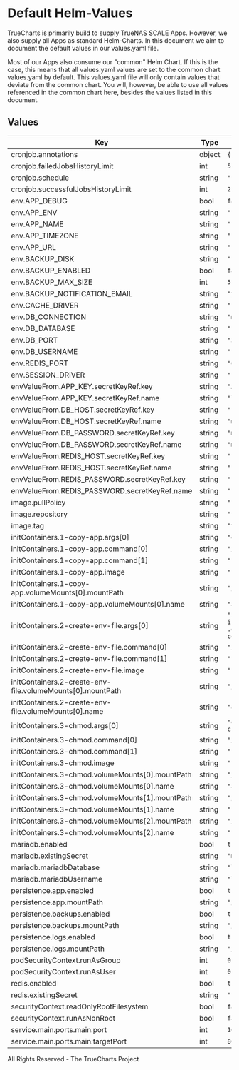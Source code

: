 # Default Helm-Values

TrueCharts is primarily build to supply TrueNAS SCALE Apps.
However, we also supply all Apps as standard Helm-Charts. In this document we aim to document the default values in our values.yaml file.

Most of our Apps also consume our "common" Helm Chart.
If this is the case, this means that all values.yaml values are set to the common chart values.yaml by default. This values.yaml file will only contain values that deviate from the common chart.
You will, however, be able to use all values referenced in the common chart here, besides the values listed in this document.

## Values

| Key | Type | Default | Description |
|-----|------|---------|-------------|
| cronjob.annotations | object | `{}` |  |
| cronjob.failedJobsHistoryLimit | int | `5` |  |
| cronjob.schedule | string | `"*/15 * * * *"` |  |
| cronjob.successfulJobsHistoryLimit | int | `2` |  |
| env.APP_DEBUG | bool | `false` |  |
| env.APP_ENV | string | `"production"` |  |
| env.APP_NAME | string | `"LinkAce"` |  |
| env.APP_TIMEZONE | string | `"{{ .Values.TZ }}"` |  |
| env.APP_URL | string | `"http://localhost"` |  |
| env.BACKUP_DISK | string | `"s3"` |  |
| env.BACKUP_ENABLED | bool | `false` |  |
| env.BACKUP_MAX_SIZE | int | `512` |  |
| env.BACKUP_NOTIFICATION_EMAIL | string | `"your@email.com"` |  |
| env.CACHE_DRIVER | string | `"redis"` |  |
| env.DB_CONNECTION | string | `"mysql"` |  |
| env.DB_DATABASE | string | `"{{ .Values.mariadb.mariadbDatabase }}"` |  |
| env.DB_PORT | string | `"3306"` |  |
| env.DB_USERNAME | string | `"{{ .Values.mariadb.mariadbUsername }}"` |  |
| env.REDIS_PORT | string | `"6379"` |  |
| env.SESSION_DRIVER | string | `"redis"` |  |
| envValueFrom.APP_KEY.secretKeyRef.key | string | `"APP_KEY"` |  |
| envValueFrom.APP_KEY.secretKeyRef.name | string | `"linkace-secrets"` |  |
| envValueFrom.DB_HOST.secretKeyRef.key | string | `"plainhost"` |  |
| envValueFrom.DB_HOST.secretKeyRef.name | string | `"mariadbcreds"` |  |
| envValueFrom.DB_PASSWORD.secretKeyRef.key | string | `"mariadb-password"` |  |
| envValueFrom.DB_PASSWORD.secretKeyRef.name | string | `"mariadbcreds"` |  |
| envValueFrom.REDIS_HOST.secretKeyRef.key | string | `"plainhost"` |  |
| envValueFrom.REDIS_HOST.secretKeyRef.name | string | `"rediscreds"` |  |
| envValueFrom.REDIS_PASSWORD.secretKeyRef.key | string | `"redis-password"` |  |
| envValueFrom.REDIS_PASSWORD.secretKeyRef.name | string | `"rediscreds"` |  |
| image.pullPolicy | string | `"IfNotPresent"` |  |
| image.repository | string | `"tccr.io/truecharts/linkace"` |  |
| image.tag | string | `"v1.9.2@sha256:48430fb0ed3cf3a2a5d056b26e502afc755bd4ba6606d99f7d69a7cf4ef74887"` |  |
| initContainers.1-copy-app.args[0] | string | `"echo \"Copying app...\"; cp -R /app/* /tmp/;\n"` |  |
| initContainers.1-copy-app.command[0] | string | `"/bin/sh"` |  |
| initContainers.1-copy-app.command[1] | string | `"-c"` |  |
| initContainers.1-copy-app.image | string | `"{{ .Values.image.repository }}:{{ .Values.image.tag }}"` |  |
| initContainers.1-copy-app.volumeMounts[0].mountPath | string | `"/tmp"` |  |
| initContainers.1-copy-app.volumeMounts[0].name | string | `"app"` |  |
| initContainers.2-create-env-file.args[0] | string | `"if [ ! -f \"/app/.env\" ]; then\n  echo \"Preparing for initial installation\";\n  echo \"SETUP_COMPLETED=false\" > /app/.env;\n  echo \"File .env created.\";\nelse\n  echo \"Initial installation has already completed.\";\nfi;\n"` |  |
| initContainers.2-create-env-file.command[0] | string | `"/bin/sh"` |  |
| initContainers.2-create-env-file.command[1] | string | `"-c"` |  |
| initContainers.2-create-env-file.image | string | `"{{ .Values.image.repository }}:{{ .Values.image.tag }}"` |  |
| initContainers.2-create-env-file.volumeMounts[0].mountPath | string | `"/app"` |  |
| initContainers.2-create-env-file.volumeMounts[0].name | string | `"app"` |  |
| initContainers.3-chmod.args[0] | string | `"echo \"CHMOD-ing files...\"; chmod -R 777 /app; chmod -R 777 /app/storage/logs; chmod -R 777 /app/storage/app/backups; echo \"CHMOD Complete\";\n"` |  |
| initContainers.3-chmod.command[0] | string | `"/bin/sh"` |  |
| initContainers.3-chmod.command[1] | string | `"-c"` |  |
| initContainers.3-chmod.image | string | `"{{ .Values.image.repository }}:{{ .Values.image.tag }}"` |  |
| initContainers.3-chmod.volumeMounts[0].mountPath | string | `"/app"` |  |
| initContainers.3-chmod.volumeMounts[0].name | string | `"app"` |  |
| initContainers.3-chmod.volumeMounts[1].mountPath | string | `"/app/storage/logs"` |  |
| initContainers.3-chmod.volumeMounts[1].name | string | `"logs"` |  |
| initContainers.3-chmod.volumeMounts[2].mountPath | string | `"/app/storage/app/backups"` |  |
| initContainers.3-chmod.volumeMounts[2].name | string | `"backups"` |  |
| mariadb.enabled | bool | `true` |  |
| mariadb.existingSecret | string | `"mariadbcreds"` |  |
| mariadb.mariadbDatabase | string | `"linkace"` |  |
| mariadb.mariadbUsername | string | `"linkace"` |  |
| persistence.app.enabled | bool | `true` |  |
| persistence.app.mountPath | string | `"/app"` |  |
| persistence.backups.enabled | bool | `true` |  |
| persistence.backups.mountPath | string | `"/app/storage/app/backups"` |  |
| persistence.logs.enabled | bool | `true` |  |
| persistence.logs.mountPath | string | `"/app/storage/logs"` |  |
| podSecurityContext.runAsGroup | int | `0` |  |
| podSecurityContext.runAsUser | int | `0` |  |
| redis.enabled | bool | `true` |  |
| redis.existingSecret | string | `"rediscreds"` |  |
| securityContext.readOnlyRootFilesystem | bool | `false` |  |
| securityContext.runAsNonRoot | bool | `false` |  |
| service.main.ports.main.port | int | `10160` |  |
| service.main.ports.main.targetPort | int | `80` |  |

All Rights Reserved - The TrueCharts Project
